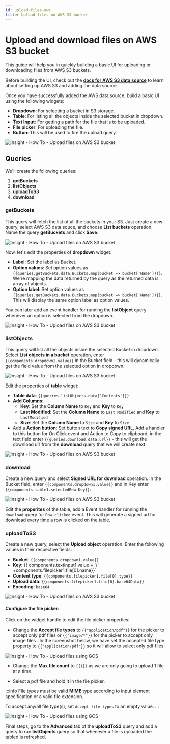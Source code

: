 ```yaml
---
id: upload-files-aws
title: Upload files on AWS S3 bucket
---
```


# Upload and download files on AWS S3 bucket

This guide will help you in quickly building a basic UI for uploading or downloading files from AWS S3 buckets.

Before building the UI, check out the **[docs for AWS S3 data source](/docs/data-sources/s3)** to learn about setting up AWS S3 and adding the data source.

Once you have successfully added the AWS data source, build a basic UI using the following widgets:
- **Dropdown**: For selecting a bucket in S3 storage.
- **Table**: For listing all the objects inside the selected bucket in dropdown.
- **Text Input**: For getting a path for the file that is to be uploaded.
- **File picker**: For uploading the file.
- **Button**: This will be used to fire the upload query.



![Insight - How To - Upload files on AWS S3 bucket](/_images/insight2/how-to/upload-files-aws/ui.png)


## Queries

We'll create the following queries:

1. **getBuckets**
2. **listObjects**
3. **uploadToS3**
4. **download**

### getBuckets

This query will fetch the list of all the buckets in your S3. Just create a new query, select AWS S3 data souce, and choose **List buckets** operation. Name the query **getBuckets** and click **Save**.



![Insight - How To - Upload files on AWS S3 bucket](/_images/insight2/how-to/upload-files-aws/getBuckets.png)



Now, let's edit the properties of **dropdown** widget.

- **Label**: Set the label as Bucket.
- **Option values**: Set option values as `{{queries.getBuckets.data.Buckets.map(bucket => bucket['Name'])}}`. We're mapping the data returned by the query as the returned data is array of abjects.
- **Option label**: Set option values as `{{queries.getBuckets.data.Buckets.map(bucket => bucket['Name'])}}`. This will display the same option label as option values.

You can later add an event handler for running the **listObject** query whenever an option is selected from the dropdown.



![Insight - How To - Upload files on AWS S3 bucket](/_images/insight2/how-to/upload-files-aws/dropdown.png)



### listObjects

This query will list all the objects inside the selected Bucket in dropdown. Select **List objects in a bucket** operation, enter `{{components.dropdown1.value}}` in the Bucket field - this will dynamically get the field value from the selected option in dropdown.



![Insight - How To - Upload files on AWS S3 bucket](/_images/insight2/how-to/upload-files-aws/listObjects.png)



Edit the properties of **table** widget:
- **Table data**: `{{queries.listObjects.data['Contents']}}`
- **Add Columns**:
  - **Key**: Set the **Column Name** to `Key` and **Key** to `Key`
  - **Last Modified**: Set the **Column Name** to `Last Modified` and **Key** to `LastModified`
  - **Size**: Set the **Column Name** to `Size` and **Key** to `Size`
- Add a **Action button**: Set button text to **Copy signed URL**, Add a handler to this button for On Click event and Action to Copy to clipboard, in the text field enter `{{queries.download.data.url}}` - this will get the download url from the **download** query that we will create next.



![Insight - How To - Upload files on AWS S3 bucket](/_images/insight2/how-to/upload-files-aws/table.png)



### download

Create a new query and select **Signed URL for download** operation. In the Bucket field, enter `{{components.dropdown1.value}}` and in Key enter `{{components.table1.selectedRow.Key}}`.



![Insight - How To - Upload files on AWS S3 bucket](/_images/insight2/how-to/upload-files-aws/download.png)



Edit the **properites** of the table, add a Event handler for running the `download` query for `Row clicked` event. This will generate a signed url for download every time a row is clicked on the table.

### uploadToS3

Create a new query, select the **Upload object** operation. Enter the following values in their respective fields:
- **Bucket**: `{{components.dropdown1.value}}`
- **Key**:  {{ components.textinput1.value + '/' +components.filepicker1.file[0].name}}`
- **Content type**: `{{components.filepicker1.file[0].type}}`
- **Upload data**: `{{components.filepicker1.file[0].base64Data}}`
- **Encoding**: `base64`



![Insight - How To - Upload files on AWS S3 bucket](/_images/insight2/how-to/upload-files-aws/uploadToS3.png)



#### Configure the file picker:

Click on the widget handle to edit the file picker properties:

- Change the **Accept file types** to `{{"application/pdf"}}` for the picker to accept only pdf files or `{{"image/*"}}` for the picker to accept only image files . In the screenshot below, we have set the accepted file type property to `{{"application/pdf"}}` so it will allow to select only pdf files:



![Insight - How To - Upload files using GCS](/_images/insight2/how-to/upload-files-gcs/result-filepicker.png)



- Change the **Max file count** to `{{1}}` as we are only going to upload 1 file at a time.

- Select a pdf file and hold it in the file picker.

:::info
 File types must be valid **[MIME](https://developer.mozilla.org/en-US/docs/Web/HTTP/Basics_of_HTTP/MIME_types/Common_types)** type according to input element specification or a valid file extension.

 To accept any/all file type(s), set `Accept file types` to an empty value.
:::



![Insight - How To - Upload files using GCS](/_images/insight2/how-to/upload-files-gcs/config-filepicker.png)



Final steps, go to the **Advanced** tab of the **uploadToS3** query and add a query to run **listObjects** query so that whenever a file is uploaded the tabled is refreshed.
